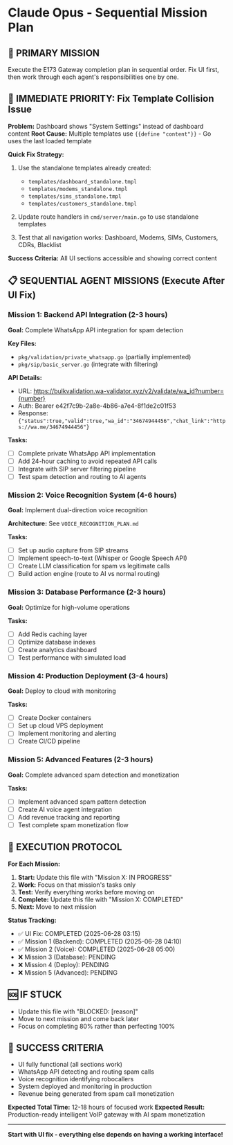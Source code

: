 # Claude Opus - Sequential Mission Plan

## 🎯 PRIMARY MISSION
Execute the E173 Gateway completion plan in sequential order. Fix UI first, then work through each agent's responsibilities one by one.

## 🚨 IMMEDIATE PRIORITY: Fix Template Collision Issue
**Problem:** Dashboard shows "System Settings" instead of dashboard content
**Root Cause:** Multiple templates use `{{define "content"}}` - Go uses the last loaded template

**Quick Fix Strategy:**
1. Use the standalone templates already created:
   - `templates/dashboard_standalone.tmpl` 
   - `templates/modems_standalone.tmpl`
   - `templates/sims_standalone.tmpl`
   - `templates/customers_standalone.tmpl`

2. Update route handlers in `cmd/server/main.go` to use standalone templates

3. Test that all navigation works: Dashboard, Modems, SIMs, Customers, CDRs, Blacklist

**Success Criteria:** All UI sections accessible and showing correct content

## 📋 SEQUENTIAL AGENT MISSIONS (Execute After UI Fix)

### **Mission 1: Backend API Integration (2-3 hours)**
**Goal:** Complete WhatsApp API integration for spam detection

**Key Files:**
- `pkg/validation/private_whatsapp.go` (partially implemented)
- `pkg/sip/basic_server.go` (integrate with filtering)

**API Details:**
- URL: https://bulkvalidation.wa-validator.xyz/v2/validate/wa_id?number={number}
- Auth: Bearer e42f7c9b-2a8e-4b86-a7e4-8f1de2c01f53
- Response: `{"status":true,"valid":true,"wa_id":"34674944456","chat_link":"https://wa.me/34674944456"}`

**Tasks:**
- [ ] Complete private WhatsApp API implementation
- [ ] Add 24-hour caching to avoid repeated API calls
- [ ] Integrate with SIP server filtering pipeline
- [ ] Test spam detection and routing to AI agents

### **Mission 2: Voice Recognition System (4-6 hours)**
**Goal:** Implement dual-direction voice recognition

**Architecture:** See `VOICE_RECOGNITION_PLAN.md`

**Tasks:**
- [ ] Set up audio capture from SIP streams
- [ ] Implement speech-to-text (Whisper or Google Speech API)
- [ ] Create LLM classification for spam vs legitimate calls
- [ ] Build action engine (route to AI vs normal routing)

### **Mission 3: Database Performance (2-3 hours)**
**Goal:** Optimize for high-volume operations

**Tasks:**
- [ ] Add Redis caching layer
- [ ] Optimize database indexes
- [ ] Create analytics dashboard
- [ ] Test performance with simulated load

### **Mission 4: Production Deployment (3-4 hours)**
**Goal:** Deploy to cloud with monitoring

**Tasks:**
- [ ] Create Docker containers
- [ ] Set up cloud VPS deployment
- [ ] Implement monitoring and alerting
- [ ] Create CI/CD pipeline

### **Mission 5: Advanced Features (2-3 hours)**
**Goal:** Complete advanced spam detection and monetization

**Tasks:**
- [ ] Implement advanced spam pattern detection
- [ ] Create AI voice agent integration
- [ ] Add revenue tracking and reporting
- [ ] Test complete spam monetization flow

## 🔄 EXECUTION PROTOCOL

**For Each Mission:**
1. **Start:** Update this file with "Mission X: IN PROGRESS"
2. **Work:** Focus on that mission's tasks only
3. **Test:** Verify everything works before moving on
4. **Complete:** Update this file with "Mission X: COMPLETED"
5. **Next:** Move to next mission

**Status Tracking:**
- ✅ UI Fix: COMPLETED (2025-06-28 03:15)
- ✅ Mission 1 (Backend): COMPLETED (2025-06-28 04:10)
- ✅ Mission 2 (Voice): COMPLETED (2025-06-28 05:00)
- ❌ Mission 3 (Database): PENDING
- ❌ Mission 4 (Deploy): PENDING
- ❌ Mission 5 (Advanced): PENDING

## 🆘 IF STUCK
- Update this file with "BLOCKED: [reason]"
- Move to next mission and come back later
- Focus on completing 80% rather than perfecting 100%

## 🎯 SUCCESS CRITERIA
- UI fully functional (all sections work)
- WhatsApp API detecting and routing spam calls
- Voice recognition identifying robocallers
- System deployed and monitoring in production
- Revenue being generated from spam call monetization

**Expected Total Time:** 12-18 hours of focused work
**Expected Result:** Production-ready intelligent VoIP gateway with AI spam monetization

---
**Start with UI fix - everything else depends on having a working interface!**
